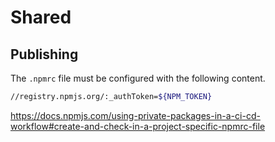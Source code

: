 # Shared

## Publishing

The `.npmrc` file must be configured with the following content.

```bash
//registry.npmjs.org/:_authToken=${NPM_TOKEN}
```

https://docs.npmjs.com/using-private-packages-in-a-ci-cd-workflow#create-and-check-in-a-project-specific-npmrc-file